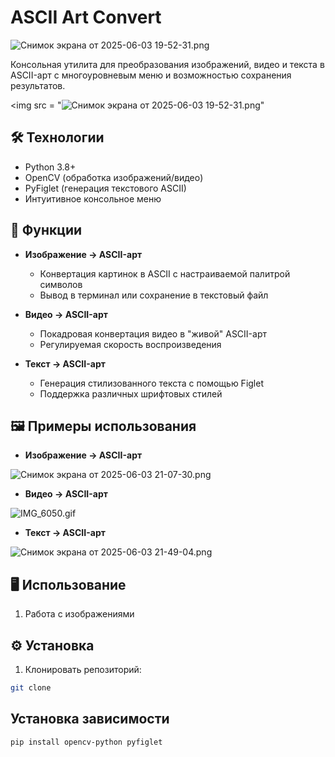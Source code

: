# ASCII Art Convert

![Снимок экрана от 2025-06-03 19-52-31.png](../my_projects/ASCII_art/images/%D0%A1%D0%BD%D0%B8%D0%BC%D0%BE%D0%BA%20%D1%8D%D0%BA%D1%80%D0%B0%D0%BD%D0%B0%20%D0%BE%D1%82%202025-06-03%2019-52-31.png)


Консольная утилита для преобразования изображений, видео и текста в ASCII-арт с многоуровневым меню и возможностью сохранения результатов.

<img src = "![Снимок экрана от 2025-06-03 19-52-31.png](../../../ASCII-Art-Convert/ASCII-Art-Convert/image/%D0%A1%D0%BD%D0%B8%D0%BC%D0%BE%D0%BA%20%D1%8D%D0%BA%D1%80%D0%B0%D0%BD%D0%B0%20%D0%BE%D1%82%202025-06-03%2019-52-31.png)"
## 🛠 Технологии

- Python 3.8+
- OpenCV (обработка изображений/видео)
- PyFiglet (генерация текстового ASCII)
- Интуитивное консольное меню

## 🚀 Функции
- **Изображение → ASCII-арт**
  - Конвертация картинок в ASCII с настраиваемой палитрой символов
  - Вывод в терминал или сохранение в текстовый файл
  
- **Видео → ASCII-арт**  
  - Покадровая конвертация видео в "живой" ASCII-арт
  - Регулируемая скорость воспроизведения

- **Текст → ASCII-арт**
  - Генерация стилизованного текста с помощью Figlet
  - Поддержка различных шрифтовых стилей



## 🖼️ Примеры использования


- **Изображение → ASCII-арт**



![Снимок экрана от 2025-06-03 21-07-30.png](../my_projects/ASCII_art/images/%D0%A1%D0%BD%D0%B8%D0%BC%D0%BE%D0%BA%20%D1%8D%D0%BA%D1%80%D0%B0%D0%BD%D0%B0%20%D0%BE%D1%82%202025-06-03%2021-07-30.png)

  
- **Видео → ASCII-арт**

![IMG_6050.gif](../my_projects/ASCII_art/video/IMG_6050.gif)







- **Текст → ASCII-арт**




![Снимок экрана от 2025-06-03 21-49-04.png](../my_projects/ASCII_art/images/%D0%A1%D0%BD%D0%B8%D0%BC%D0%BE%D0%BA%20%D1%8D%D0%BA%D1%80%D0%B0%D0%BD%D0%B0%20%D0%BE%D1%82%202025-06-03%2021-49-04.png)

## 🖥 Использование
1. Работа с изображениями



## ⚙️ Установка
1. Клонировать репозиторий:
```bash
git clone 
```



## Установка зависимости
```bash
pip install opencv-python pyfiglet
```























